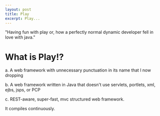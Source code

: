 ```yaml
---
layout: post
title: Play
excerpt: Play...
---
```

 
"Having fun with play or, how a perfectly normal dynamic developer fell in love with java."

# What is Play!?

a. A web framework with unnecessary punctuation in its name that I now dropping

b. A web framework written in Java that doesn't use servlets, portlets, xml, ejbs, jsps, or PCP

c. REST-aware, super-fast, mvc structured web framework. 

It compiles continuously. 
  
